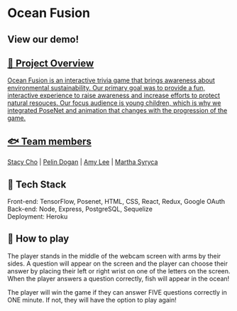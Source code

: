 # Ocean Fusion

## View our demo!

<a href="https://ocean-fusion.herokuapp.com/">

## 🌊 Project Overview

Ocean Fusion is an interactive trivia game that brings awareness about environmental sustainability. Our primary goal was to provide a fun, interactive experience to raise awareness and increase efforts to protect natural resouces. Our focus audience is young children, which is why we integrated PoseNet and animation that changes with the progression of the game.

## 🐟 Team members

<a href="https://github.com/stacello19">Stacy Cho</a> | <a href="https://github.com/zeldapelin"> Pelin Dogan</a> | <a href="https://github.com/amyhlee">Amy Lee</a> | <a href="https://github.com/martha-ivana/">Martha Syryca</a>

## 🐠 Tech Stack

Front-end: TensorFlow, Posenet, HTML, CSS, React, Redux, Google OAuth
<br>Back-end: Node, Express, PostgreSQL, Sequelize
<br>Deployment: Heroku

## 👾 How to play

The player stands in the middle of the webcam screen with arms by their sides. A question will appear on the screen and the player can choose their answer by placing their left or right wrist on one of the letters on the screen. When the player answers a question correctly, fish will appear in the ocean!

The player will win the game if they can answer FIVE questions correctly in ONE minute. If not, they will have the option to play again!
